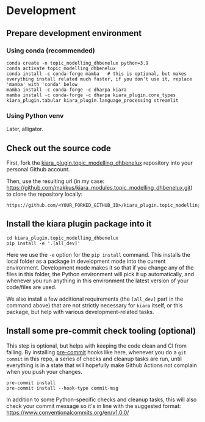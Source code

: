 # Development


## Prepare development environment

### Using conda (recommended)

```
conda create -n topic_modelling_dhbenelux python=3.9
conda activate topic_modelling_dhbenelux
conda install -c conda-forge mamba   # this is optional, but makes everything install related much faster, if you don't use it, replace 'mamba' with 'conda' below
mamba install -c conda-forge -c dharpa kiara
mamba install -c conda-forge -c dharpa kiara_plugin.core_types kiara_plugin.tabular kiara_plugin.language_processing streamlit
```

### Using Python venv

Later, alligator.


## Check out the source code

First, fork the [kiara_plugin.topic_modelling_dhbenelux](https://github.com/DHARPA-Project/kiara_plugin.topic_modelling_dhbenelux) repository into your personal Github account.

Then, use the resulting url (in my case: https://github.com/makkus/kiara_modules.topic_modelling_dhbenelux.git) to clone the repository locally:

```
https://github.com/<YOUR_FORKED_GITHUB_ID>/kiara_plugin.topic_modelling_dhbenelux
```

## Install the kiara plugin package into it

```
cd kiara_plugin.topic_modelling_dhbenelux
pip install -e '.[all_dev]'
```

Here we use the `-e` option for the `pip install` command. This installs the local folder as a package in development mode into the current environment. Development mode makes it so that if you change any of the files in this folder, the Python environment will pick it up automatically, and whenever you run anything in this environment the latest version of your code/files are used.

We also install a few additional requirements  (the `[all_dev]` part in the command above) that are not strictly necessary for `kiara` itself, or this package, but help with various development-related tasks.

## Install some pre-commit check tooling (optional)

This step is optional, but helps with keeping the code clean and CI from failing. By installing [pre-commit](https://pre-commit.com/) hooks like here,
whenever you do a `git commit` in this repo, a series of checks and cleanup tasks are run, until everything is in a state
that will hopefully make Github Actions not complain when you push your changes.

```
pre-commit install
pre-commit install --hook-type commit-msg
```

In addition to some Python-specific checks and cleanup tasks, this will also check your commit message so it's in line with the suggested format:
https://www.conventionalcommits.org/en/v1.0.0/


